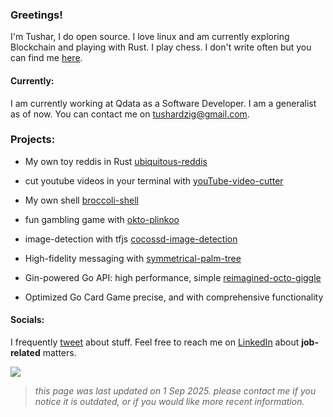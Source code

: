 ### Greetings!
I'm Tushar, I do open source. I love linux and am currently exploring Blockchain and playing with Rust. I play chess. I don't write often but you can find me [here](https://brain-dead.medium.com/). 

#### Currently:
I am currently working at Qdata as a Software Developer.
I am a generalist as of now. You can contact me on tushardzig@gmail.com.


### Projects:
* My own toy reddis in Rust [ubiquitous-reddis](https://github.com/tusharxoxoxo/ubiquitous-reddis)

* cut youtube videos in your terminal with [youTube-video-cutter](https://github.com/tusharxoxoxo/youTube-video-cutter)

* My own shell [broccoli-shell](https://github.com/tusharxoxoxo/broccoli-shell)

* fun gambling game with [okto-plinkoo](https://github.com/tusharxoxoxo/okto-plinkoo)

* image-detection with tfjs [cocossd-image-detection](https://github.com/tusharxoxoxo/cocossd-image-detection)

* High-fidelity messaging with [symmetrical-palm-tree](https://github.com/tusharxoxoxo/symmetrical-palm-tree)

* Gin-powered Go API: high performance, simple [reimagined-octo-giggle](https://github.com/tusharxoxoxo/reimagined-octo-giggle)

* Optimized Go Card Game precise, and with comprehensive functionality 


#### Socials:
I frequently [tweet](https://x.com/0tusharD) about stuff. Feel free to reach me on [LinkedIn](https://www.linkedin.com/in/dahiya-tushar/) about **job-related** matters.



<!--
### Address:

Eth - 0x21d7684D9af066Fe8209ee03c319434E4C571aa8

Sol - 56qqW36EaqVbFzvPajieSKrTGFu2s9JDWgAGV98zHEj7
-->
![](https://komarev.com/ghpvc/?username=tusharxoxoxo&label=Views&color=116262)

<!--
A not-so-average Rust enthusiast. 

![meme](rust-v-cpp.gif)




![My GitHub Stats](https://github-readme-stats.vercel.app/api?username=tusharxoxoxo&show_icons=true&theme=blue-green&count_private=true&include_all_commits=true&border_color=001F1E&text_color=09d672&icon_color=00C2C2&title_color=00F1E9&custom_title=My%20Stats)

![](https://komarev.com/ghpvc/?username=tusharxoxoxo&label=Views&color=116262)


[![tusharxoxoxo's GitHub | Stats](https://stats.quine.sh/tusharxoxoxo/github?theme=dark)](https://quine.sh)

<!---[![tusharxoxoxo's GitHub | Topics](https://stats.quine.sh/tusharxoxoxo/topics-over-time?theme=dark)](https://quine.sh)

[![tusharxoxoxo's GitHub | Languages Over Time](https://stats.quine.sh/tusharxoxoxo/languages-over-time?theme=dark)](https://quine.sh)
--->
<!--- [![@tusharxoxoxo's Holopin board](https://holopin.io/api/user/board?user=tusharxoxoxo)](https://holopin.io/@tusharxoxoxo) --->
<!--- Here's my [resume](https://github.com/tusharxoxoxo/resume/blob/master/resume.pdf). --->




> *this page was last updated on 1 Sep 2025. please contact me if you notice it is outdated, or if you would like more recent information.*
